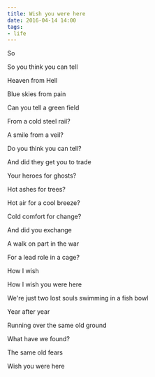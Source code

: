 ```yaml
---
title: Wish you were here
date: 2016-04-14 14:00
tags:
- life
---
```


So

So you think you can tell

Heaven from Hell

Blue skies from pain

Can you tell a green field

From a cold steel rail?

A smile from a veil?

Do you think you can tell?

And did they get you to trade

Your heroes for ghosts?

Hot ashes for trees?

Hot air for a cool breeze?

Cold comfort for change?

And did you exchange

A walk on part in the war

For a lead role in a cage?

How I wish

How I wish you were here

We're just two lost souls swimming in a fish bowl

Year after year

Running over the same old ground

What have we found?

The same old fears

Wish you were here
